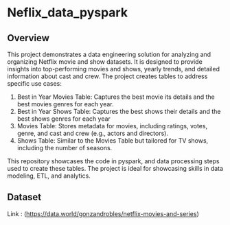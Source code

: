 # Neflix_data_pyspark
## Overview

This project demonstrates a data engineering solution for analyzing and organizing Netflix movie and show datasets. It is designed to provide insights into top-performing movies and shows, yearly trends, and detailed information about cast and crew. The project creates tables to address specific use cases:

1. Best in Year Movies Table: Captures the best movie its details and the best movies genres for each year.
2. Best in Year Shows Table: Captures the best shows their details and the best shows genres for each year
3. Movies Table: Stores metadata for movies, including ratings, votes, genre, and  cast and crew (e.g., actors and directors).
4. Shows Table: Similar to the Movies Table but tailored for TV shows, including the number of seasons.

This repository showcases the code in pyspark, and data processing steps used to create these tables. The project is ideal for showcasing skills in data modeling, ETL, and analytics.

## Dataset 
Link : (https://data.world/gonzandrobles/netflix-movies-and-series)
